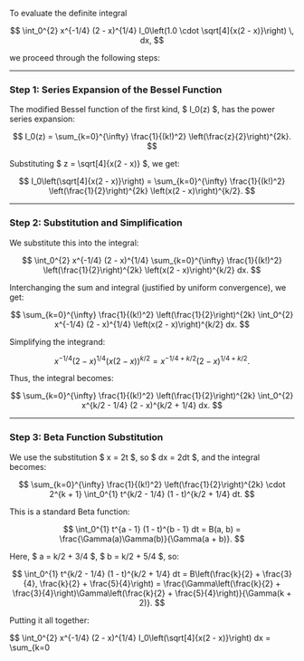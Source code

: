 To evaluate the definite integral

$$
\int_0^{2} x^{-1/4} (2 - x)^{1/4} I_0\left(1.0 \cdot \sqrt[4]{x(2 - x)}\right) \, dx,
$$

we proceed through the following steps:

---

### **Step 1: Series Expansion of the Bessel Function**

The modified Bessel function of the first kind, $ I_0(z) $, has the power series expansion:

$$
I_0(z) = \sum_{k=0}^{\infty} \frac{1}{(k!)^2} \left(\frac{z}{2}\right)^{2k}.
$$

Substituting $ z = \sqrt[4]{x(2 - x)} $, we get:

$$
I_0\left(\sqrt[4]{x(2 - x)}\right) = \sum_{k=0}^{\infty} \frac{1}{(k!)^2} \left(\frac{1}{2}\right)^{2k} \left(x(2 - x)\right)^{k/2}.
$$

---

### **Step 2: Substitution and Simplification**

We substitute this into the integral:

$$
\int_0^{2} x^{-1/4} (2 - x)^{1/4} \sum_{k=0}^{\infty} \frac{1}{(k!)^2} \left(\frac{1}{2}\right)^{2k} \left(x(2 - x)\right)^{k/2} dx.
$$

Interchanging the sum and integral (justified by uniform convergence), we get:

$$
\sum_{k=0}^{\infty} \frac{1}{(k!)^2} \left(\frac{1}{2}\right)^{2k} \int_0^{2} x^{-1/4} (2 - x)^{1/4} \left(x(2 - x)\right)^{k/2} dx.
$$

Simplifying the integrand:

$$
x^{-1/4} (2 - x)^{1/4} \left(x(2 - x)\right)^{k/2} = x^{-1/4 + k/2} (2 - x)^{1/4 + k/2}.
$$

Thus, the integral becomes:

$$
\sum_{k=0}^{\infty} \frac{1}{(k!)^2} \left(\frac{1}{2}\right)^{2k} \int_0^{2} x^{k/2 - 1/4} (2 - x)^{k/2 + 1/4} dx.
$$

---

### **Step 3: Beta Function Substitution**

We use the substitution $ x = 2t $, so $ dx = 2dt $, and the integral becomes:

$$
\sum_{k=0}^{\infty} \frac{1}{(k!)^2} \left(\frac{1}{2}\right)^{2k} \cdot 2^{k + 1} \int_0^{1} t^{k/2 - 1/4} (1 - t)^{k/2 + 1/4} dt.
$$

This is a standard Beta function:

$$
\int_0^{1} t^{a - 1} (1 - t)^{b - 1} dt = B(a, b) = \frac{\Gamma(a)\Gamma(b)}{\Gamma(a + b)}.
$$

Here, $ a = k/2 + 3/4 $, $ b = k/2 + 5/4 $, so:

$$
\int_0^{1} t^{k/2 - 1/4} (1 - t)^{k/2 + 1/4} dt = B\left(\frac{k}{2} + \frac{3}{4}, \frac{k}{2} + \frac{5}{4}\right) = \frac{\Gamma\left(\frac{k}{2} + \frac{3}{4}\right)\Gamma\left(\frac{k}{2} + \frac{5}{4}\right)}{\Gamma(k + 2)}.
$$

Putting it all together:

$$
\int_0^{2} x^{-1/4} (2 - x)^{1/4} I_0\left(\sqrt[4]{x(2 - x)}\right) dx = \sum_{k=0